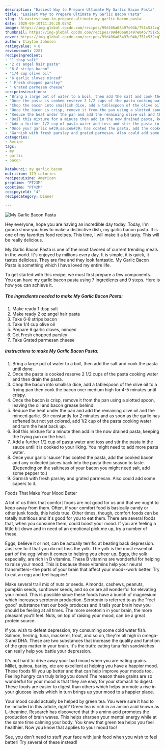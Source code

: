 ```yaml
---
description: "Easiest Way to Prepare Ultimate My Garlic Bacon Pasta"
title: "Easiest Way to Prepare Ultimate My Garlic Bacon Pasta"
slug: 33-easiest-way-to-prepare-ultimate-my-garlic-bacon-pasta
date: 2020-09-10T21:20:28.024Z
image: https://img-global.cpcdn.com/recipes/99d406a03497e04b/751x532cq70/my-garlic-bacon-pasta-recipe-main-photo.jpg
thumbnail: https://img-global.cpcdn.com/recipes/99d406a03497e04b/751x532cq70/my-garlic-bacon-pasta-recipe-main-photo.jpg
cover: https://img-global.cpcdn.com/recipes/99d406a03497e04b/751x532cq70/my-garlic-bacon-pasta-recipe-main-photo.jpg
author: Clayton Johnson
ratingvalue: 4.8
reviewcount: 2281
recipeingredient:
- "1 tbsp salt"
- "2 oz angel hair pasta"
- "6-8 strips bacon"
- "1/4 cup olive oil"
- "6 garlic cloves minced"
- " Fresh chopped parsley"
- " Grated parmesan cheese"
recipeinstructions:
- "Bring a large pot of water to a boil, then add the salt and cook the pasta until done."
- "Once the pasta is cooked reserve 2 1/2 cups of the pasta cooking water and then drain the pasta."
- "Chop the bacon into smallish dice, add a tablespoon of the olive oil to a frying pan then cook the bacon over medium high for 4-5 minutes until crispy."
- "Once the bacon is crisp, remove it from the pan using a slotted spoon, leaving the oil and bacon grease behind."
- "Reduce the heat under the pan and add the remaining olive oil and the minced garlic. Stir constantly for 2 minutes and as soon as the garlic has softened but not yet colored, add 1/2 cup of the pasta cooking water and turn the heat back up."
- "Boil this mixture for a minute then add in the now drained pasta, keeping the frying pan on the heat."
- "Add a further 1/2 cup of pasta water and toss and stir the pasta in the sauce until it is cooked to your liking. You might need to add more pasta water."
- "Once your garlic &#39;sauce&#39; has coated the pasta, add the cooked bacon and any collected juices back into the pasta then season to taste. (Depending on the saltiness of your bacon you might need salt, add some pepper to.)"
- "Garnish with fresh parsley and grated parmesan. Also could add some capers to it."
categories:
- Recipe
tags:
- my
- garlic
- bacon

katakunci: my garlic bacon 
nutrition: 179 calories
recipecuisine: American
preptime: "PT23M"
cooktime: "PT42M"
recipeyield: "4"
recipecategory: Dinner

---
```



![My Garlic Bacon Pasta](https://img-global.cpcdn.com/recipes/99d406a03497e04b/751x532cq70/my-garlic-bacon-pasta-recipe-main-photo.jpg)

Hey everyone, hope you are having an incredible day today. Today, I'm gonna show you how to make a distinctive dish, my garlic bacon pasta. It is one of my favorites food recipes. This time, I will make it a bit tasty. This will be really delicious.



My Garlic Bacon Pasta is one of the most favored of current trending meals in the world. It's enjoyed by millions every day. It is simple, it is quick, it tastes delicious. They are fine and they look fantastic. My Garlic Bacon Pasta is something which I have loved my entire life.


To get started with this recipe, we must first prepare a few components. You can have my garlic bacon pasta using 7 ingredients and 9 steps. Here is how you can achieve it.

<!--inarticleads1-->

##### The ingredients needed to make My Garlic Bacon Pasta:

1. Make ready 1 tbsp salt
1. Make ready 2 oz angel hair pasta
1. Take 6-8 strips bacon
1. Take 1/4 cup olive oil
1. Prepare 6 garlic cloves, minced
1. Get  Fresh chopped parsley
1. Take  Grated parmesan cheese




<!--inarticleads2-->

##### Instructions to make My Garlic Bacon Pasta:

1. Bring a large pot of water to a boil, then add the salt and cook the pasta until done.
1. Once the pasta is cooked reserve 2 1/2 cups of the pasta cooking water and then drain the pasta.
1. Chop the bacon into smallish dice, add a tablespoon of the olive oil to a frying pan then cook the bacon over medium high for 4-5 minutes until crispy.
1. Once the bacon is crisp, remove it from the pan using a slotted spoon, leaving the oil and bacon grease behind.
1. Reduce the heat under the pan and add the remaining olive oil and the minced garlic. Stir constantly for 2 minutes and as soon as the garlic has softened but not yet colored, add 1/2 cup of the pasta cooking water and turn the heat back up.
1. Boil this mixture for a minute then add in the now drained pasta, keeping the frying pan on the heat.
1. Add a further 1/2 cup of pasta water and toss and stir the pasta in the sauce until it is cooked to your liking. You might need to add more pasta water.
1. Once your garlic &#39;sauce&#39; has coated the pasta, add the cooked bacon and any collected juices back into the pasta then season to taste. (Depending on the saltiness of your bacon you might need salt, add some pepper to.)
1. Garnish with fresh parsley and grated parmesan. Also could add some capers to it.




Foods That Make Your Mood Better


A lot of us think that comfort foods are not good for us and that we ought to keep away from them. Often, if your comfort food is basically candy or other junk foods, this holds true. Other times, though, comfort foods can be totally nutritious and it's good for you to eat them. There are several foods that, when you consume them, could boost your mood. If you are feeling a little bit down and in need of an emotional pick me up, try a number of these.

Eggs, believe it or not, can be actually terrific at beating back depression. Just see to it that you do not toss the yolk. The yolk is the most essential part of the egg iwhen it comes to helping you cheer up. Eggs, the yolk especially, are rich in B vitamins. These B vitamins are wonderful for helping to raise your mood. This is because these vitamins help your neural transmitters--the parts of your brain that affect your mood--work better. Try to eat an egg and feel happier!

Make several trail mix of nuts or seeds. Almonds, cashews, peanuts, pumpkin seeds, sunflower seeds, and so on are all wonderful for elevating your mood. This is possible since these foods have a bunch of magnesium which increases serotonin production. Serotonin is referred to as the "feel good" substance that our body produces and it tells your brain how you should be feeling at all times. The more serotonin in your brain, the more pleasant you'll feel. Nuts, on top of raising your mood, can be a great protein source.

If you wish to defeat depression, try consuming some cold water fish. Salmon, herring, tuna, mackerel, trout, and so on, they're all high in omega-3 and DHA. These are two substances that increase the quality and function of the grey matter in your brain. It's the truth: eating tuna fish sandwiches can really help you battle your depression. 

It's not hard to drive away your bad mood when you are eating grains. Millet, quinoa, barley, etc are excellent at helping you have a happier mood. These foods fill you up better and that can help improve your moods too. Feeling hungry can truly bring you down! The reason these grains are so wonderful for your mood is that they are easy for your stomach to digest. These foods are easier to digest than others which helps promote a rise in your glucose levels which in turn brings up your mood to a happier place.

Your mood could actually be helped by green tea. You were sure it had to be included in this article, right? Green tea is rich in an amino acid known as L-theanine. Research has discovered that this amino acid promotes the production of brain waves. This helps sharpen your mental energy while at the same time calming your body. You knew that green tea helps you feel healthier. Now you know that applies to your mood too!

See, you don't need to stuff your face with junk food when you wish to feel better! Try several of these instead!

